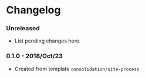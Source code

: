 # Changelog

### Unreleased

* List pending changes here.

### 0.1.0 - 2018/Oct/23

* Created from template `consolidation/site-process`
